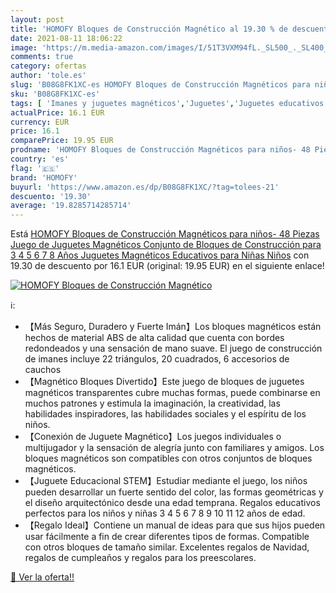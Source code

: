 ```yaml
---
layout: post
title: 'HOMOFY Bloques de Construcción Magnético al 19.30 % de descuento'
date: 2021-08-11 18:06:22
image: 'https://m.media-amazon.com/images/I/51T3VXM94fL._SL500_._SL400_.jpg'
comments: true
category: ofertas
author: 'tole.es'
slug: 'B08G8FK1XC-es HOMOFY Bloques de Construcción Magnéticos para niños- 48...'
sku: 'B08G8FK1XC-es'
tags: [ 'Imanes y juguetes magnéticos','Juguetes','Juguetes educativos','Juguetes magnéticos','Juguetes y juegos','homofy','juguetes', ]
actualPrice: 16.1 EUR
currency: EUR
price: 16.1
comparePrice: 19.95 EUR
prodname: 'HOMOFY Bloques de Construcción Magnéticos para niños- 48 Piezas Juego de Juguetes Magnéticos Conjunto de Bloques de Construcción para 3 4 5 6 7 8 Años  Juguetes Magnéticos Educativos para Niñas Niños'
country: 'es'
flag: '🇪🇸'
brand: 'HOMOFY'
buyurl: 'https://www.amazon.es/dp/B08G8FK1XC/?tag=tolees-21'
descuento: '19.30'
average: '19.8285714285714'
---
```


Está [HOMOFY Bloques de Construcción Magnéticos para niños- 48 Piezas Juego de Juguetes Magnéticos Conjunto de Bloques de Construcción para 3 4 5 6 7 8 Años  Juguetes Magnéticos Educativos para Niñas Niños](https://www.amazon.es/dp/B08G8FK1XC/?tag=tolees-21) con 19.30 de descuento por 16.1 EUR (original: 19.95 EUR) en el siguiente enlace!

[![HOMOFY Bloques de Construcción Magnético](https://m.media-amazon.com/images/I/51T3VXM94fL._SL500_._SL400_.jpg)](https://www.amazon.es/dp/B08G8FK1XC/?tag=tolees-21)

ℹ️:

- 【Más Seguro, Duradero y Fuerte Imán】Los bloques magnéticos están hechos de material ABS de alta calidad que cuenta con bordes redondeados y una sensación de mano suave. El juego de construcción de imanes incluye 22 triángulos, 20 cuadrados, 6 accesorios de cauchos
- 【Magnético Bloques Divertido】Este juego de bloques de juguetes magnéticos transparentes cubre muchas formas, puede combinarse en muchos patrones y estimula la imaginación, la creatividad, las habilidades inspiradores, las habilidades sociales y el espíritu de los niños.
- 【Conexión de Juguete Magnético】Los juegos individuales o multijugador y la sensación de alegría junto con familiares y amigos. Los bloques magnéticos son compatibles con otros conjuntos de bloques magnéticos.
- 【Juguete Educacional STEM】Estudiar mediante el juego, los niños pueden desarrollar un fuerte sentido del color, las formas geométricas y el diseño arquitectónico desde una edad temprana. Regalos educativos perfectos para los niños y niñas 3 4 5 6 7 8 9 10 11 12 años de edad.
- 【Regalo Ideal】Contiene un manual de ideas para que sus hijos pueden usar fácilmente a fin de crear diferentes tipos de formas. Compatible con otros bloques de tamaño similar. Excelentes regalos de Navidad, regalos de cumpleaños y regalos para los preescolares.

[🛒 Ver la oferta!!](https://www.amazon.es/dp/B08G8FK1XC/?tag=tolees-21)
